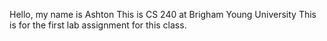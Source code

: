 Hello, my name is Ashton
This is CS 240 at Brigham Young University
This is for the first lab assignment for this class.